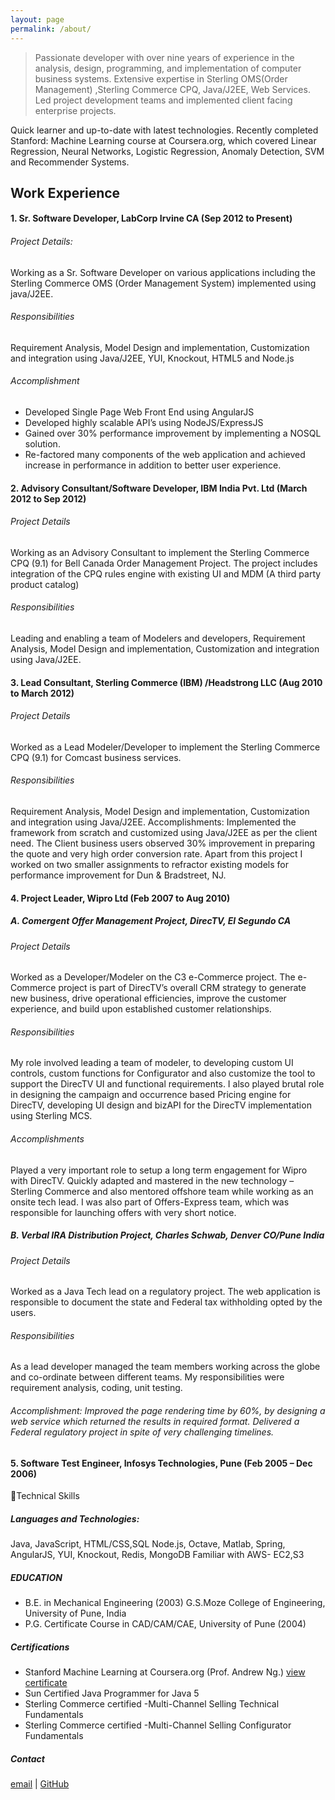 ```yaml
---
layout: page
permalink: /about/
---
```

> Passionate developer with over nine years of experience in the analysis, design, programming, and implementation of computer business systems. Extensive expertise in Sterling OMS(Order Management) ,Sterling Commerce CPQ, Java/J2EE, Web Services. Led project development teams and implemented client facing enterprise projects.

Quick learner and up-to-date with latest technologies. Recently completed Stanford: Machine Learning course at Coursera.org, which covered Linear Regression, Neural Networks, Logistic Regression, Anomaly Detection, SVM and Recommender Systems.

## Work Experience

#### 1. Sr. Software Developer, LabCorp Irvine CA 						(Sep 2012 to Present)
###### Project Details: 
Working as a Sr. Software Developer on various applications including the Sterling Commerce OMS (Order Management System) implemented using java/J2EE.

###### Responsibilities
Requirement Analysis, Model Design and implementation, Customization and integration using Java/J2EE, YUI, Knockout, HTML5 and Node.js
###### Accomplishment
+ Developed Single Page Web Front End using AngularJS
+ Developed highly scalable API’s using NodeJS/ExpressJS
+ Gained over 30% performance improvement by implementing a NOSQL solution.
+ Re-factored many components of the web application and achieved increase in performance in addition to better user experience.


#### 2. Advisory Consultant/Software Developer, IBM India Pvt. Ltd 				(March 2012 to Sep 2012)
######  Project Details
Working as an Advisory Consultant to implement the Sterling Commerce CPQ (9.1) for Bell Canada Order Management Project. The project includes integration of the CPQ rules engine with existing UI and MDM (A third party product catalog)

###### Responsibilities
Leading and enabling a team of Modelers and developers, Requirement Analysis, Model Design and implementation, Customization and integration using Java/J2EE.

#### 3. Lead Consultant, Sterling Commerce (IBM) /Headstrong LLC				(Aug 2010 to March 2012)
###### Project Details
Worked as a Lead Modeler/Developer to implement the Sterling Commerce CPQ (9.1) for Comcast business services. 
###### Responsibilities
Requirement Analysis, Model Design and implementation, Customization and integration using Java/J2EE.
Accomplishments: Implemented the framework from scratch and customized using Java/J2EE as per the client need. The Client business users observed 30% improvement in preparing the quote and very high order conversion rate. 
Apart from this project I worked on two smaller assignments to refractor existing models for performance improvement for Dun & Bradstreet, NJ.

#### 4. Project Leader, Wipro Ltd								(Feb 2007 to Aug 2010)
##### A. Comergent Offer Management Project, DirecTV, El Segundo CA
######  Project Details
Worked as a Developer/Modeler on the C3 e-Commerce project. The e-Commerce project is part of DirecTV’s overall CRM strategy to generate new business, drive operational efficiencies, improve the customer experience, and build upon established customer relationships.
###### Responsibilities
My role involved leading a team of modeler, to developing custom UI controls, custom functions for Configurator and also customize the tool to support the DirecTV UI and functional requirements. I also played brutal role in designing the campaign and occurrence based Pricing engine for DirecTV, developing UI design and bizAPI for the DirecTV implementation using Sterling MCS.
###### Accomplishments
Played a very important role to setup a long term engagement for Wipro with DirecTV. Quickly adapted and mastered in the new technology – Sterling Commerce and also mentored offshore team while working as an onsite tech lead. I was also part of Offers-Express team, which was responsible for launching offers with very short notice.

##### B. Verbal IRA Distribution Project, Charles Schwab, Denver CO/Pune India
###### Project Details
Worked as a Java Tech lead on a regulatory project. The web application is responsible to document the state and Federal tax withholding opted by the users.
###### Responsibilities
As a lead developer managed the team members working across the globe and co-ordinate between different teams. My responsibilities were requirement analysis, coding, unit testing.
###### Accomplishment: Improved the page rendering time by 60%, by designing a web service which returned the results in required format. Delivered a Federal regulatory project in spite of very challenging timelines.

#### 5. Software Test Engineer, Infosys Technologies, Pune				(Feb 2005 – Dec 2006)
Technical Skills

##### Languages and Technologies:
Java, JavaScript, HTML/CSS,SQL
Node.js, Octave, Matlab, Spring, AngularJS, YUI, Knockout, Redis, MongoDB
Familiar with AWS- EC2,S3 

##### EDUCATION

+ B.E. in Mechanical Engineering (2003) G.S.Moze College of Engineering, University of Pune, India
+ P.G. Certificate Course in CAD/CAM/CAE, University of Pune (2004)

##### Certifications

+ Stanford Machine Learning at Coursera.org (Prof. Andrew Ng.) [view certificate](https://drive.google.com/open?id=0B34n3Tb1CXRlaXhkeHVQQzZRYWc&authuser=0)
+ Sun Certified Java Programmer for Java 5
+ Sterling Commerce certified -Multi-Channel Selling Technical Fundamentals
+ Sterling Commerce certified -Multi-Channel Selling Configurator Fundamentals

##### Contact
[email](mailTo:hrushi.deshmukh@gmail.com)  |  [GitHub](http://github.com/ihrushikesh)
